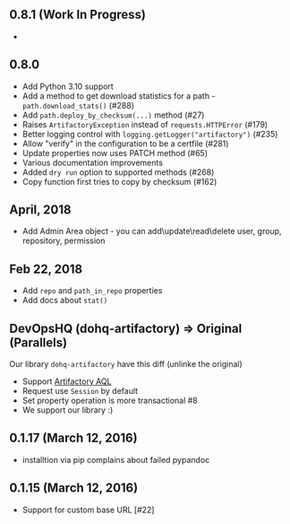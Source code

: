 ## 0.8.1  (Work In Progress)
- 

## 0.8.0
- Add Python 3.10 support
- Add a method to get download statistics for a path - `path.download_stats()` (#288)
- Add `path.deploy_by_checksum(...)` method (#27)
- Raises `ArtifactoryException` instead of `requests.HTTPError` (#179)
- Better logging control with `logging.getLogger("artifactory")` (#235)
- Allow "verify" in the configuration to be a certfile (#281)
- Update properties now uses PATCH method (#65)
- Various documentation improvements
- Added `dry run` option to supported methods (#268)
- Copy function first tries to copy by checksum (#162)


## April, 2018
- Add Admin Area object - you can add\update\read\delete user, group, repository, permission

## Feb 22, 2018
- Add `repo` and `path_in_repo` properties
- Add docs about `stat()`

## DevOpsHQ (dohq-artifactory) => Original (Parallels)
Our library `dohq-artifactory` have this diff (unlinke the original)
  - Support [Artifactory AQL](./docs/AQL.md)
  - Request use `Session` by default
  - Set property operation is more transactional #8
  - We support our library :)

## 0.1.17 (March 12, 2016)
  - installtion via pip complains about failed pypandoc

## 0.1.15 (March 12, 2016)
  - Support for custom base URL [#22]

